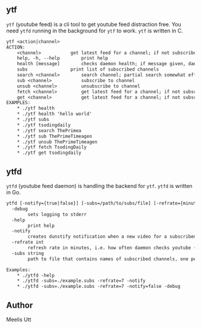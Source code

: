 ## ytf

`ytf` (youtube feed) is a cli tool to get youtube feed distraction free. You need `ytfd` running in the background for `ytf` to work. `ytf` is written in C.

```txt
ytf <action|channel>
ACTION:
	<channel>			get latest feed for a channel; if not subscribed to channel, fresh data is pulled from youtube
	help, -h, --help		print help
	health [message]		checks daemon health; if message given, daemon reflects it, otherwise responds with pre-set message
	subs				print list of subscribed channels
	search <channel>		search channel; partial search somewhat effective, search with typo not so much
	sub <channel>			subscribe to channel
	unsub <channel>			unsubscribe to channel
	fetch <channel>			get latest feed for a channel; if not subscribed to channel, fresh data is pulled from youtube
	get <channel>			get latest feed for a channel; if not subscribed to channel, fresh data is pulled from youtube
EXAMPLES:
	* ./ytf health
	* ./ytf health 'hello world'
	* ./ytf subs
	* ./ytf tsodingdaily
	* ./ytf search ThePrimea
	* ./ytf sub ThePrimeTimeagen
	* ./ytf unsub ThePrimeTimeagen
	* ./ytf fetch TsodingDaily
	* ./ytf get tsodingdaily
```

## ytfd

`ytfd` (youtube feed daemon) is handling the backend for `ytf`. `ytfd` is written in Go.

```txt
ytfd [-notify={true|false}] [-subs=/path/to/subs/file] [-refrate={minutes}] [-debug] 
  -debug
    	sets logging to stderr
  -help
    	print help
  -notify
    	creates dunstify notification when a new video for a subscribed channel is detected. Depends on dunstify. If dunstify is not detected in the system, internal flag value is set to false (default true)
  -refrate int
    	refresh rate in minutes, i.e. how often daemon checks youtube (default 15)
  -subs string
    	path to file that contains names of subscribed channels, one per each line

Examples:
	* ./ytfd -help
	* ./ytfd -subs=./example.subs -refrate=7 -notify
	* ./ytfd -subs=./example.subs -refrate=7 -notify=false -debug
```

## Author

Meelis Utt
